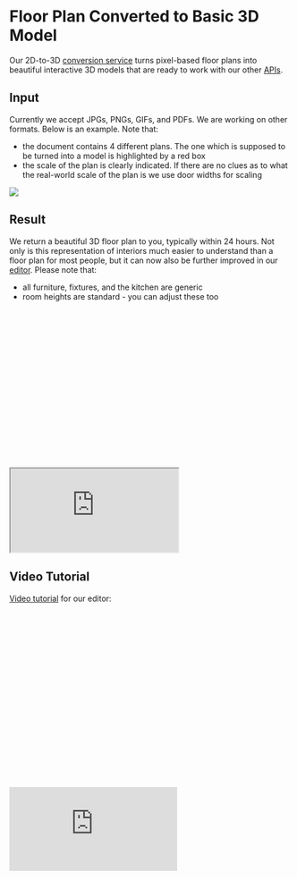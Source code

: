 # Floor Plan Converted to Basic 3D Model

Our 2D-to-3D [conversion service](https://spaces.archilogic.com/order) turns pixel-based floor plans into beautiful interactive 3D models that are ready to work with our other [APIs](/#products). 

## Input
Currently we accept JPGs, PNGs, GIFs, and PDFs. We are working on other formats. Below is an example. Note that:
- the document contains 4 different plans. The one which is supposed to be turned into a model is highlighted by a red box
- the scale of the plan is clearly indicated. If there are no clues as to what the real-world scale of the plan is we use door widths for scaling

<a href="https://storage.3d.io/5a4fdff6-a40b-403d-817c-802305866599/2017-07-18_14-14-43_ztJllH/floorplan.jpg">
<img style="max-width: 300px;" src="https://storage.3d.io/5a4fdff6-a40b-403d-817c-802305866599/2017-07-18_14-14-43_ztJllH/floorplan.jpg">
</a>

## Result
We return a beautiful 3D floor plan to you, typically within 24 hours. Not only is this representation of interiors much easier to understand than a floor plan for most people, but it can now also be further improved in our <a href="https://spaces.archilogic.com/model/template/new">editor</a>. Please note that:
- all furniture, fixtures, and the kitchen are generic
- room heights are standard - you can adjust these too

<div class="keep-iframe-ratio">
  <svg viewBox="0 0 16 9" xmlns="http://www.w3.org/2000/svg"></svg>
  <iframe src="https://spaces.archilogic.com/model/archilogic/tyvbimld?modelResourceId=44ec1f6f-e0d1-4837-9a2f-4c66424eee81&autostart=0&mode=view"></iframe>
</div>

## Video Tutorial
<a href="https://www.youtube.com/watch?v=MboLwn6HxYY&t=15sVideo">Video tutorial</a> for our editor:

<div class="keep-iframe-ratio">
  <svg viewBox="0 0 16 10" xmlns="http://www.w3.org/2000/svg"></svg>
  <iframe src="https://www.youtube.com/embed/MboLwn6HxYY" frameborder="0" allowfullscreen></iframe>
</div>

